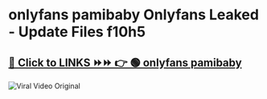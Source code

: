 
 # onlyfans pamibaby Onlyfans Leaked - Update Files f10h5

## <h2><a href="https://clipsfans.com/onlyfans_pamibaby&ref=git">🔗 Click to LINKS ⏩⏩ 👉 🟢 onlyfans pamibaby </a></h2>

<a href="https://clipsfans.com/onlyfans_pamibaby&ref=git" rel="nofollow" data-target="animated-image.originalLink"><img src="https://i.ibb.co.com/xMMVF88/686577567.gif" alt="Viral Video Original" style="max-width: 100%; display: inline-block;" data-target="animated-image.originalImage"></a>


